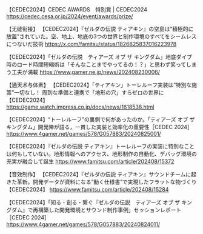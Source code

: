 【CEDEC2024】CEDEC AWARDS　特別賞 | CEDEC2024
https://cedec.cesa.or.jp/2024/event/awards/prize/

【无缝衔接】
【CEDEC2024】『ゼルダの伝説 ティアキン』の空島は“積極的に放置”されていた。空、地上、地底の3つの世界と制作環境のすべてをシームレスにつないだ技術
https://x.com/famitsu/status/1826825837016223978

【CEDEC2024】「ゼルダの伝説　ティアーズ オブ ザ キングダム」地底ダイブ時のロード時間短縮術は「そんなことまでやってるの！？」と思わず笑ってしまう工夫が満載
https://www.gamer.ne.jp/news/202408230006/

【通天术与体素】
【CEDEC2024】「ティアキン」トーレルーフ実装は“特別な施策”一切なし！ 周到な準備と連携で「地形の穴」すらゼロの世界に【CEDEC2024】
https://game.watch.impress.co.jp/docs/news/1618538.html

【CEDEC2024】“トーレルーフ”の裏側で何があったのか。「ティアーズ オブ ザ キングダム」開発陣が語る，一貫した実装と効率化の重要性［CEDEC 2024］
https://www.4gamer.net/games/578/G057883/20240825001/

【CEDEC2024】『ゼルダの伝説 ティアキン』トーレルーフの実装に特別なことは何もしていない。地形情報へのアクセス、地形制作の自動化、デバッグ環境の充実が融合して誕生
https://www.famitsu.com/article/202408/15372

【音效制作】
【CEDEC2024】『ゼルダの伝説 ティアキン』サウンドチームに起きた革新。開発データが資料になる“動く仕様書”で実現したフラットな物づくり【CEDEC2024】
https://www.famitsu.com/article/202408/15284

【CEDEC2024】「知る・創る・繋ぐ『ゼルダの伝説　ティアーズ オブ ザ キングダム』で再構築した開発環境とサウンド制作事例」セッションレポート［CEDEC 2024］
https://www.4gamer.net/games/578/G057883/20240824011/
